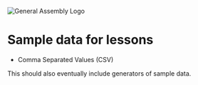 ![General Assembly Logo](http://i.imgur.com/ke8USTq.png)

# Sample data for lessons

- Comma Separated Values (CSV)

This should also eventually include generators of sample data.

